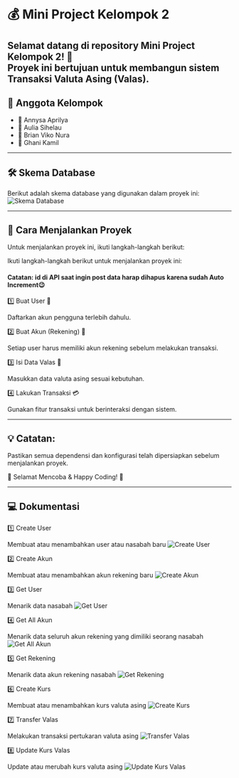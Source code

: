# 💰 Mini Project Kelompok 2

Selamat datang di repository **Mini Project Kelompok 2**! 🚀  
Proyek ini bertujuan untuk membangun sistem Transaksi Valuta Asing (Valas).
---

## 👥 Anggota Kelompok
- 🏅 Annysa Aprilya
- 🏅 Aulia Sihelau
- 🏅 Brian Viko Nura
- 🏅 Ghani Kamil

---

## 🛠️ Skema Database
Berikut adalah skema database yang digunakan dalam proyek ini:  
![Skema Database](https://drive.google.com/uc?export=view&id=1WHxMVBItQU7tDnITiy4KBvLJ21H7F0fy)

---

## 🚀 Cara Menjalankan Proyek
Untuk menjalankan proyek ini, ikuti langkah-langkah berikut:

Ikuti langkah-langkah berikut untuk menjalankan proyek ini:

#### Catatan: id di API saat ingin post data harap dihapus karena sudah Auto Increment😉

1️⃣ Buat User 👤

Daftarkan akun pengguna terlebih dahulu.

2️⃣ Buat Akun (Rekening) 🏦

Setiap user harus memiliki akun rekening sebelum melakukan transaksi.

3️⃣ Isi Data Valas 💱

Masukkan data valuta asing sesuai kebutuhan.

4️⃣ Lakukan Transaksi 💳

Gunakan fitur transaksi untuk berinteraksi dengan sistem.

---

## 💡 Catatan:

Pastikan semua dependensi dan konfigurasi telah dipersiapkan sebelum menjalankan proyek.

🚀 Selamat Mencoba & Happy Coding! 🚀

---

## 💻 Dokumentasi

1️⃣ Create User

Membuat atau menambahkan user atau nasabah baru
![Create User](https://drive.google.com/uc?export=view&id=1nYobspsZVqg0HmXexHk0XqMtJIZ0SFa5)

2️⃣ Create Akun

Membuat atau menambahkan akun rekening baru
![Create Akun](https://drive.google.com/uc?export=view&id=1uBSPNzciLAyIVrikxj64UJI90J1D0ZYi)

3️⃣ Get User

Menarik data nasabah
![Get User](https://drive.google.com/uc?export=view&id=1l7inrM_ROYujFD3iezUt676OKS37O9PL)

4️⃣ Get All Akun

Menarik data seluruh akun rekening yang dimiliki seorang nasabah
![Get All Akun](https://drive.google.com/uc?export=view&id=1qN0I650Y3hPi7FE58FnclzRDzZ9mh8i5)

5️⃣ Get Rekening

Menarik data akun rekening nasabah
![Get Rekening](https://drive.google.com/uc?export=view&id=1JIxygDFWEc43WM6WYcHwHaLsuZIRx6z2)

6️⃣ Create Kurs

Membuat atau menambahkan kurs valuta asing
![Create Kurs](https://drive.google.com/uc?export=view&id=1sAQewBUHROUxPW30o-4nmqXFrEfnL7_Y)

7️⃣ Transfer Valas

Melakukan transaksi pertukaran valuta asing
![Transfer Valas](https://drive.google.com/uc?export=view&id=1Vl0SFLxp1gDhatR2NgnXtY00mnHTvXTM)

8️⃣ Update Kurs Valas

Update atau merubah kurs valuta asing
![Update Kurs Valas](https://drive.google.com/uc?export=view&id=1HnEv9xgPsI1gXpxNJ7O1iqPSnVgO5yfp)
